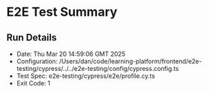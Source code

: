 # E2E Test Summary
## Run Details
- Date: Thu Mar 20 14:59:06 GMT 2025
- Configuration: /Users/dan/code/learning-platform/frontend/e2e-testing/cypress/../../e2e-testing/config/cypress.config.ts
- Test Spec: e2e-testing/cypress/e2e/profile.cy.ts
- Exit Code: 1
